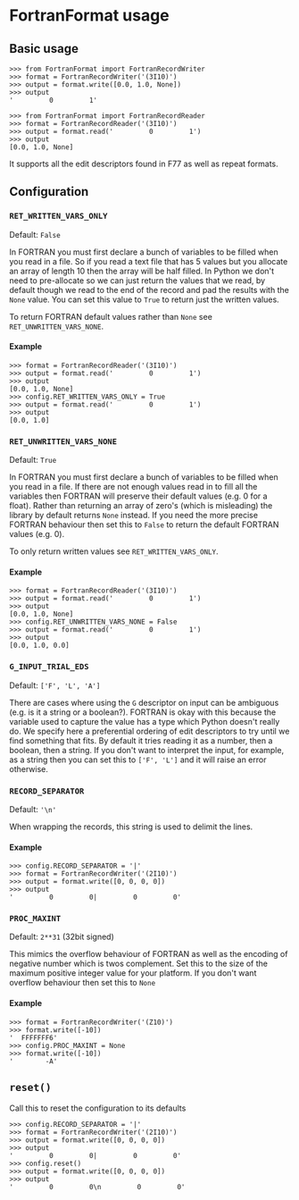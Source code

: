 # FortranFormat usage

## Basic usage

```
>>> from FortranFormat import FortranRecordWriter
>>> format = FortranRecordWriter('(3I10)')
>>> output = format.write([0.0, 1.0, None])
>>> output
'         0         1'
```

```
>>> from FortranFormat import FortranRecordReader
>>> format = FortranRecordReader('(3I10)')
>>> output = format.read('         0         1')
>>> output
[0.0, 1.0, None]
```

It supports all the edit descriptors found in F77 as well as repeat formats.

## Configuration

### `RET_WRITTEN_VARS_ONLY`

Default: `False`

In FORTRAN you must first declare a bunch of variables to be filled when you read in a file. So if you read a text file that has 5 values but you allocate an array of length 10 then the array will be half filled. In Python we don't need to pre-allocate so we can just return the values that we read, by default though we read to the end of the record and pad the results with the `None` value. You can set this value to `True` to return just the written values.

To return FORTRAN default values rather than `None` see `RET_UNWRITTEN_VARS_NONE`.

#### Example

```
>>> format = FortranRecordReader('(3I10)')
>>> output = format.read('         0         1')
>>> output
[0.0, 1.0, None]
>>> config.RET_WRITTEN_VARS_ONLY = True
>>> output = format.read('         0         1')
>>> output
[0.0, 1.0]
```

### `RET_UNWRITTEN_VARS_NONE`

Default: `True`

In FORTRAN you must first declare a bunch of variables to be filled when you read in a file. If there are not enough values read in to fill all the variables then FORTRAN will preserve their default values (e.g. 0 for a float). Rather than returning an array of zero's (which is misleading) the library by default returns `None` instead. If you need the more precise FORTRAN behaviour then set this to `False` to return the default FORTRAN values (e.g. 0).

To only return written values see `RET_WRITTEN_VARS_ONLY`.

#### Example

```
>>> format = FortranRecordReader('(3I10)')
>>> output = format.read('         0         1')
>>> output
[0.0, 1.0, None]
>>> config.RET_UNWRITTEN_VARS_NONE = False
>>> output = format.read('         0         1')
>>> output
[0.0, 1.0, 0.0]
```

### `G_INPUT_TRIAL_EDS`

Default: `['F', 'L', 'A']`

There are cases where using the `G` descriptor on input can be ambiguous (e.g. is it a string or a boolean?). FORTRAN is okay with this because the variable used to capture the value has a type which Python doesn't really do. We specify here a preferential ordering of edit descriptors to try until we find something that fits. By default it tries reading it as a number, then a boolean, then a string. If you don't want to interpret the input, for example, as a string then you can set this to `['F', 'L']` and it will raise an error otherwise.

### `RECORD_SEPARATOR`

Default: `'\n'`

When wrapping the records, this string is used to delimit the lines.

#### Example

```
>>> config.RECORD_SEPARATOR = '|'
>>> format = FortranRecordWriter('(2I10)')
>>> output = format.write([0, 0, 0, 0])
>>> output
'         0         0|         0         0'
```

### `PROC_MAXINT`

Default: `2**31` (32bit signed)

This mimics the overflow behaviour of FORTRAN as well as the encoding of negative number which is twos complement. Set this to the size of the maximum positive integer value for your platform. If you don't want overflow behaviour then set this to `None`

#### Example

```
>>> format = FortranRecordWriter('(Z10)')
>>> format.write([-10])
'  FFFFFFF6'
>>> config.PROC_MAXINT = None
>>> format.write([-10])
'        -A'
```

## `reset()`

Call this to reset the configuration to its defaults

```
>>> config.RECORD_SEPARATOR = '|'
>>> format = FortranRecordWriter('(2I10)')
>>> output = format.write([0, 0, 0, 0])
>>> output
'         0         0|         0         0'
>>> config.reset()
>>> output = format.write([0, 0, 0, 0])
>>> output
'         0         0\n         0         0'

```
